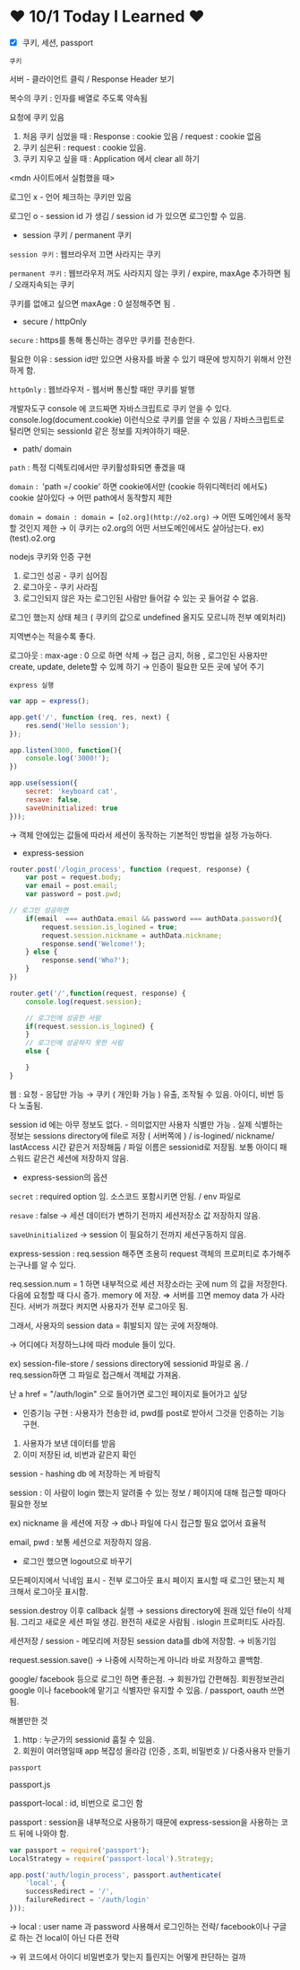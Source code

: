 # ❤️ 10/1 Today I Learned ❤️

- [x]  쿠키, 세션, passport

`쿠키`

서버 - 클라이언트 클릭 / Response Header 보기 

복수의 쿠키 : 인자를 배열로 주도록 약속됨

요청에 쿠키 있음 

1. 처음 쿠키 심었을 때 : Response : cookie 있음 / request : cookie 없음 
2. 쿠키 심은뒤 : request : cookie 있음. 
3. 쿠키 지우고 싶을 때 : Application 에서 clear all 하기 

<mdn 사이트에서 실험했을 때> 

로그인 x - 언어 체크하는 쿠키만 있음 

로그인 o - session id 가 생김 / session id 가 있으면 로그인할 수 있음.  

- session 쿠키 / permanent 쿠키

`session 쿠키` : 웹브라우저 끄면 사라지는 쿠키

`permanent 쿠키` : 웹브라우저 꺼도 사라지지 않는 쿠키 / expire, maxAge 추가하면 됨 / 오래지속되는 쿠키 

쿠키를 없애고 싶으면 maxAge : 0 설정해주면 됨 .

- secure / httpOnly

`secure` : https를 통해 통신하는 경우만 쿠키를 전송한다.

필요한 이유 : session id만 있으면 사용자를 바꿀 수 있기 때문에 방지하기 위해서 안전하게 함. 

`httpOnly` : 웹브라우저 - 웹서버 통신할 때만 쿠키를 발행

개발자도구 console 에 코드짜면 자바스크립트로 쿠키 얻을 수 있다. console.log(document.cookie) 이런식으로 쿠키를 얻을 수 있음 / 자바스크립트로 털리면 안되는 sessionId 같은 정보를 지켜야하기 때문. 

- path/ domain

`path` : 특정 디렉토리에서만 쿠키활성화되면 좋겠을 때 

`domain` :  'path =/ cookie' 하면 cookie에서만 (cookie 하위디렉터리 에서도) cookie 살아있다 → 어떤 path에서 동작할지 제한 

`domain = domain : domain = [o2.org](http://o2.org)` → 어떤 도메인에서 동작할 것인지 제한 → 이 쿠키는 o2.org의 어떤 서브도메인에서도 살아남는다. ex) (test).o2.org

nodejs 쿠키와 인증 구현

1. 로그인 성공 - 쿠키 심어짐 
2. 로그아웃 - 쿠키 사라짐
3. 로그인되지 않은 자는 로그인된 사람만 들어갈 수 있는 곳 들어갈 수 없음. 

로그인 했는지 상태 체크 ( 쿠키의 값으로 undefined 올지도 모르니까 전부 예외처리)

지역변수는 적을수록 좋다.

로그아웃 : max-age : 0 으로 하면 삭제 → 접근 금지, 허용 , 로그인된 사용자만 create, update, delete할 수 있께 하기 → 인증이 필요한 모든 곳에 넣어 주기

`express 실행`

```jsx
var app = express();

app.get('/', function (req, res, next) {
	res.send('Hello session');
});

app.listen(3000, function(){
	console.log('3000!');
})
```

```jsx
app.use(session({
	secret: 'keyboard cat',
	resave: false,
	saveUninitialized: true
}));
```

 → 객체 안에있는 값들에 따라서 세션이 동작하는 기본적인 방법을 설정 가능하다.

- express-session

```jsx
router.post('/login_process', function (request, response) {
	var post = request.body;
	var email = post.email;
	var password = post.pwd;

// 로그인 성공하면 
	if(email  === authData.email && password === authData.password){
		request.session.is_logined = true;
		request.session.nickname = authData.nickname;
		response.send('Welcome!');
	} else {
		response.send('Who?');
	}
})
```

```jsx
router.get('/',function(request, response) {
	console.log(request.session);

	// 로그인에 성공한 사람 
	if(request.session.is_logined) {
	} 
	// 로그인에 성공하지 못한 사람 
	else {

	}
}
```

웹 : 요청 - 응답만 가능 → 쿠키 ( 개인화 가능 ) 유출, 조작될 수 있음. 아이디, 비번 등 다 노출됨. 

session id 에는 아무 정보도 없다. - 의미없지만 사용자 식별만 가능 . 실제 식별하는 정보는 sessions directory에 file로 저장 ( 서버쪽에 ) / is-logined/ nickname/ lastAccess 시간 같은거 저장해둠 / 파일 이름은 sessionid로 저장됨. 보통 아이디 패스워드 같은건 세션에 저장하지 않음. 

- express-session의 옵션

`secret` : required option 임. 소스코드 포함시키면 안됨. / env 파일로 

`resave` : false → 세션 데이터가 변하기 전까지 세션저장소 값 저장하지 않음. 

`saveUninitialized` → session 이 필요하기 전까지 세션구동하지 않음. 

express-session : req.session 해주면 조용히 request 객체의 프로퍼티로 추가해주는구나를 알 수 있다. 

req.session.num = 1 하면 내부적으로 세션 저장소라는 곳에 num 의 값을 저장한다. 다음에 요청할 때 다시 증가.  memory 에 저장. ⇒ 서버를 끄면 memoy data 가 사라진다. 서버가 꺼졌다 켜지면 사용자가 전부 로그아웃 됨. 

그래서, 사용자의 session data = 휘발되지 않는 곳에 저장해야. 

→ 어디에다 저장하느냐에 따라 module 들이 있다. 

ex) session-file-store / sessions directory에 sessionid 파일로 옴. / req.session하면 그 파일로 접근해서 객체값 가져옴.  

난 a href = "/auth/login" 으로 들어가면 로그인 페이지로 들어가고 싶당

- 인증기능 구현 : 사용자가 전송한 id, pwd를 post로 받아서 그것을 인증하는 기능 구현.
1. 사용자가 보낸 데이터를 받음 
2. 이미 저장된 id, 비번과 같은지 확인

session - hashing db 에 저장하는 게 바람직

session : 이 사람이 login 했는지 알려줄 수 있는 정보 / 페이지에 대해 접근할 때마다 필요한 정보 

ex) nickname 을 세션에 저장 → db나 파일에 다시 접근할 필요 없어서 효율적 

email, pwd : 보통 세션으로 저장하지 않음. 

- 로그인 했으면 logout으로 바꾸기

모든페이지에서 닉네임 표시 - 전부 로그아웃 표시 페이지 표시할 때 로그인 됐는지 체크해서 로그아웃 표시함. 

session.destroy 이후 callback 실행 → sessions directory에 원래 있던 file이 삭제됨. 그리고 새로운 세션 파일 생김. 완전히 새로운 사람됨 . islogin 프로퍼티도 사라짐. 

세션저장 / session - 메모리에 저장된 session data를 db에 저장함. → 비동기임 

request.session.save() → 나중에 시작하는게 아니라 바로 저장하고 콜백함. 

google/ facebook 등으로 로그인 하면 좋은점. → 회원가입 간편해짐. 회원정보관리 google 이나 facebook에 맡기고 식별자만 유지할 수 있음. / passport, oauth 쓰면 됨.

해볼만한 것 

1. http : 누군가의 sessionid 훔칠 수 있음. 
2. 회원이 여러명일때 app 복잡성 올라감 (인증 , 조회, 비밀번호 )/ 다중사용자 만들기

 

`passport`

passport.js 

passport-local : id, 비번으로 로그인 함 

passport : session을 내부적으로 사용하기 때문에 express-session을 사용하는 코드 뒤에 나와야 함. 

```jsx
var passport = require('passport');
LocalStrategy = require('passport-local').Strategy;

app.post('auth/login_process', passport.authenticate(
	'local', {
	successRedirect = '/',
	failureRedirect = '/auth/login'
}));
```

→ local : user name 과 password 사용해서 로그인하는 전략/ facebook이나 구글로 하는 건 local이 아닌 다른 전략 

→ 위 코드에서 아이디 비밀번호가 맞는지 틀린지는 어떻게 판단하는 걸까